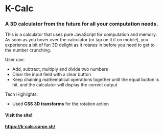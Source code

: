 # K-Calc
### A 3D calculator from the future for all your computation needs.

This is a calculator that uses pure JavaScript for computation and memory. As soon as you hover over the calculator (or tap on it if on mobile), you experience a bit of fun 3D delight as it rotates in before you need to get to the number crunching.

User can:

* Add, subtract, multiply and divide two numbers
* Clear the input field with a clear button
* Keep chaining mathematical operations together until the equal button is hit, and the calculator will display the correct output

Tech Highlights:

* Used **CSS 3D transforms** for the rotation action

#### Visit the site!
#### https://k-calc.surge.sh/
